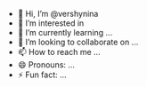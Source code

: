 - 👋 Hi, I’m @vershynina
- 👀 I’m interested in 
- 🌱 I’m currently learning ...
- 💞️ I’m looking to collaborate on ...
- 📫 How to reach me ...
- 😄 Pronouns: ...
- ⚡ Fun fact: ...

<!---
vershynina/vershynina is a ✨ special ✨ repository because its `README.md` (this file) appears on your GitHub profile.
You can click the Preview link to take a look at your changes.
--->
